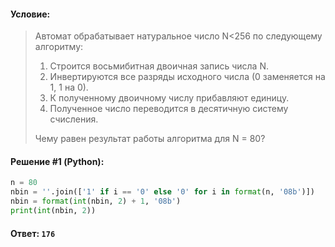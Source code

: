 #### Условие:

> Автомат обрабатывает натуральное число N<256 по следующему алгоритму:
> 1) Строится восьмибитная двоичная запись числа N.
> 2) Инвертируются все разряды исходного числа (0 заменяется на 1, 1 на 0).
> 3) К полученному двоичному числу прибавляют единицу.
> 4) Полученное число переводится в десятичную систему счисления.
> 
> Чему равен результат работы алгоритма для N = 80? 

#### Решение #1 (Python):
```python
n = 80
nbin = ''.join(['1' if i == '0' else '0' for i in format(n, '08b')])
nbin = format(int(nbin, 2) + 1, '08b')
print(int(nbin, 2))
```

#### Ответ: `176`

